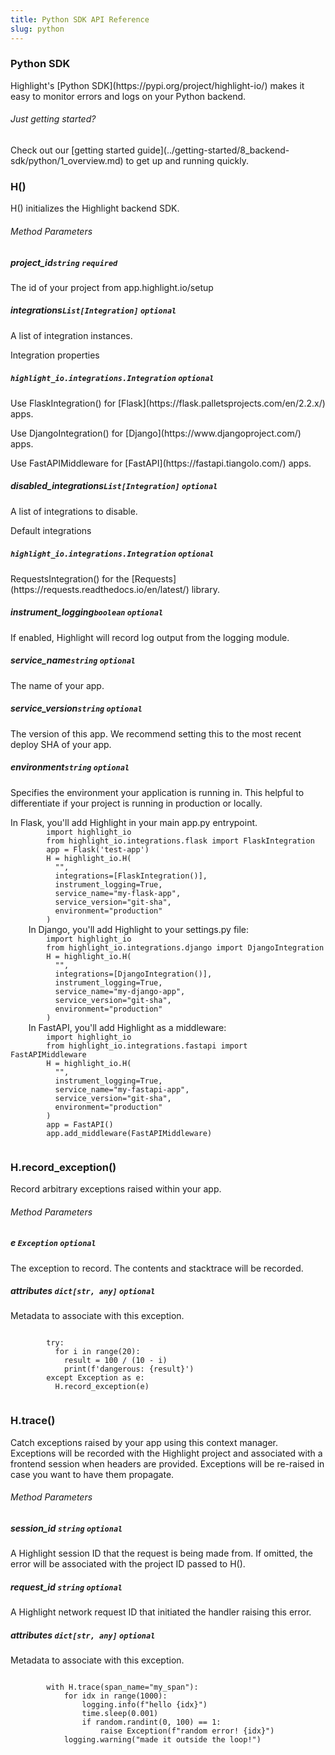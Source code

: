```yaml
---
title: Python SDK API Reference
slug: python
---
```


<section className="section">
  <div className="left">
    <h3>Python SDK</h3>
    <p>
      Highlight's [Python SDK](https://pypi.org/project/highlight-io/) makes it easy to monitor errors and logs on your Python backend.
    </p>
  </div>
  <div className="right">
    <h6>Just getting started?</h6>
    <p>Check out our [getting started guide](../getting-started/8_backend-sdk/python/1_overview.md) to get up and running quickly.</p>
  </div>
</section>

<section className="section">
  <div className="left">
    <h3>H()</h3>
    <p>H() initializes the Highlight backend SDK.</p>
    <h6>Method Parameters</h6>
    <aside className="parameter">
      <h5>project_id<code>string</code> <code>required</code></h5>
      <p>The id of your project from app.highlight.io/setup</p>
    </aside>
    <aside className="parameter">
      <h5>integrations<code>List[Integration]</code> <code>optional</code></h5>
      <p>A list of integration instances.</p>
      <article className="innerParameterContainer">
        <aside className="innerParameterHeading">Integration properties</aside>
        <aside className="parameter">
          <h5><code>highlight_io.integrations.Integration</code> <code>optional</code></h5>
          <p>Use FlaskIntegration() for [Flask](https://flask.palletsprojects.com/en/2.2.x/) apps.</p>
          <p>Use DjangoIntegration() for [Django](https://www.djangoproject.com/) apps.</p>
          <p>Use FastAPIMiddleware for [FastAPI](https://fastapi.tiangolo.com/) apps.</p>
        </aside>
      </article>
    </aside>
    <aside className="parameter">
      <h5>disabled_integrations<code>List[Integration]</code> <code>optional</code></h5>
      <p>A list of integrations to disable.</p>
      <article className="innerParameterContainer">
        <aside className="innerParameterHeading">Default integrations</aside>
        <aside className="parameter">
          <h5><code>highlight_io.integrations.Integration</code> <code>optional</code></h5>
          <p>RequestsIntegration() for the [Requests](https://requests.readthedocs.io/en/latest/) library.</p>
        </aside>
      </article>
    </aside>
    <aside className="parameter">
      <h5>instrument_logging<code>boolean</code> <code>optional</code></h5>
      <p>If enabled, Highlight will record log output from the logging module.</p>
    </aside>
    <aside className="parameter">
      <h5>service_name<code>string</code> <code>optional</code></h5>
      <p>The name of your app.</p>
    </aside>
    <aside className="parameter">
      <h5>service_version<code>string</code> <code>optional</code></h5>
      <p>The version of this app. We recommend setting this to the most recent deploy SHA of your app.</p>
    </aside>
    <aside className="parameter">
      <h5>environment<code>string</code> <code>optional</code></h5>
      <p>Specifies the environment your application is running in. This helpful to differentiate if your project is running in production or locally.</p>
    </aside>
  </div>
  <div className="right">
    In Flask, you'll add Highlight in your main app.py entrypoint.
    <code>
        import highlight_io
        from highlight_io.integrations.flask import FlaskIntegration
        app = Flask('test-app')
        H = highlight_io.H(
          "<YOUR_PROJECT_ID>",
          integrations=[FlaskIntegration()],
          instrument_logging=True,
          service_name="my-flask-app",
          service_version="git-sha", 
          environment="production"
        )
    </code>
    In Django, you'll add Highlight to your settings.py file:
    <code>
        import highlight_io
        from highlight_io.integrations.django import DjangoIntegration
        H = highlight_io.H(
          "<YOUR_PROJECT_ID>",
          integrations=[DjangoIntegration()],
          instrument_logging=True,
          service_name="my-django-app",
          service_version="git-sha",
          environment="production"
        )
    </code>
    In FastAPI, you'll add Highlight as a middleware:
    <code>
        import highlight_io
        from highlight_io.integrations.fastapi import FastAPIMiddleware
        H = highlight_io.H(
          "<YOUR_PROJECT_ID>",
          instrument_logging=True,
          service_name="my-fastapi-app",
          service_version="git-sha",
          environment="production"
        )
        app = FastAPI()
        app.add_middleware(FastAPIMiddleware)
    </code>
  </div>
</section>
<section className="section">
  <div className="left">
    <h3>H.record_exception()</h3> 
    <p>Record arbitrary exceptions raised within your app.</p>
    <h6>Method Parameters</h6>
    <aside className="parameter">
      <h5>e <code>Exception</code> <code>optional</code></h5>
      <p>The exception to record. The contents and stacktrace will be recorded.</p>
    </aside>
    <aside className="parameter">
      <h5>attributes <code>dict[str, any]</code> <code>optional</code></h5>
      <p>Metadata to associate with this exception.</p>
    </aside>
  </div>
  <div className="right">
    <code>
        try:
          for i in range(20):
            result = 100 / (10 - i)
            print(f'dangerous: {result}')
        except Exception as e:
          H.record_exception(e)
    </code>
  </div>
</section>

<section className="section">
  <div className="left">
    <h3>H.trace()</h3> 
    <p>Catch exceptions raised by your app using this context manager.
Exceptions will be recorded with the Highlight project and
associated with a frontend session when headers are provided. Exceptions
will be re-raised in case you want to have them propagate.</p>
    <h6>Method Parameters</h6>
    <aside className="parameter">
      <h5>session_id <code>string</code> <code>optional</code></h5>
      <p>A Highlight session ID that the request is being made from. If omitted, 
the error will be associated with the project ID passed to H().</p>
    </aside>
    <aside className="parameter">
      <h5>request_id <code>string</code> <code>optional</code></h5>
      <p>A Highlight network request ID that initiated the handler raising this error.</p>
    </aside>
    <aside className="parameter">
      <h5>attributes <code>dict[str, any]</code> <code>optional</code></h5>
      <p>Metadata to associate with this exception.</p>
    </aside>
  </div>
  <div className="right">
    <code>
        with H.trace(span_name="my_span"):
            for idx in range(1000):
                logging.info(f"hello {idx}")
                time.sleep(0.001)
                if random.randint(0, 100) == 1:
                    raise Exception(f"random error! {idx}")
            logging.warning("made it outside the loop!")
    </code>
  </div>
</section>

